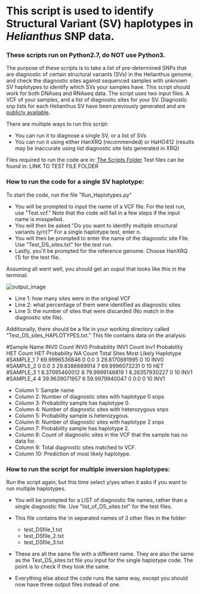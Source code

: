 # This script is used to identify Structural Variant (SV) haplotypes in *Helianthus* SNP data.
### These scripts run on Python2.7, do NOT use Python3. 

The purpose of these scripts is to take a list of pre-determined SNPs that are diagnostic of certain structural variants (SVs) in the Helianthus genome, and check the diagnostic sites against sequenced samples with unknown SV haplotypes to identify which SVs your samples have. This script should work for both DNAseq and RNAseq data. The script uses two input files. A VCF of your samples, and a list of diagnostic sites for your SV. Diagnostic snp lists for each Helianthus SV have been previously generated and are [publicly available](https://github.com/owensgl/wild_gwas_2018/tree/master/MDS_outliers/Ha412HO).

There are multiple ways to run this script:
* You can run it to diagnose a single SV, or a list of SVs
* You can run it using either HanXRQ (recommended) or HaHO412 (results may be inaccurate using list diagnostic site lists generated in XRQ)

Files required to run the code are in: [The Scripts Folder](https://github.com/katlande/Helianthus_VCF_Haplotyping/tree/master/Scripts)
Test files can be found in:  LINK TO TEST FILE FOLDER

### How to run the code for a single SV haplotype:

To start the code, run the file "Run_Haplotypes.py"
* You will be prompted to input the name of a VCF file. For the test run, use "Test.vcf." Note that the code will fail in a few steps if the input name is misspelled.
* You will then be asked "Do you want to identify multiple structural variants (y/n)?" For a single haplotype test, enter n. 
* You will then be prompted to enter the name of the diagnostic site File. Use "Test_DS_sites.txt" for the test run. 
* Lastly, you'll be prompted for the reference genome. Choose HanXRQ (1) for the test file.

Assuming all went well, you should get an ouput that looks like this in the terminal:

![output_image](https://i.imgur.com/K98EEUJ.png)

* Line 1: how many sites were in the original VCF
* Line 2: what percentage of them were identified as diagnostic sites
* Line 3: the number of sites that were discarded (No match in the diagnostic site file).

Additionally, there should be a file in your working directory called "Test_DS_sites_HAPLOTYPES.txt." This file contains data on the analysis:

#Sample Name	INV0 Count	INV0 Probability	INV1 Count	Inv1 Probability	HET Count	HET Probability	NA Count	Total Sites	Most Likely Haplotype
#SAMPLE_1	7	69.9996536846	0	0.0	3	29.8170691995	0	10	INV0
#SAMPLE_2	0	0.0	3	29.8386669914	7	69.9996073231	0	10	HET
#SAMPLE_3	1	8.37095460012	8	79.9999146819	1	8.26357930227	0	10	INV1
#SAMPLE_4	4	39.9639071957	6	59.9979940047	0	0.0	0	10	INV1

* Column 1: Sample name
* Column 2: Number of diagnostic sites with haplotype 0 snps
* Column 3: Probability sample has haplotype 0.
* Column 4: Number of diagnostic sites with heterozygous snps
* Column 5: Probability sample is heterozygous.
* Column 6: Number of diagnostic sites with haplotype 2 snps
* Column 7: Probability sample has haplotype 2.
* Column 8: Count of diagnostic sites in the VCF that the sample has no data for.
* Column 9: Total diagnostic sites matched to VCF.
* Column 10: Prediction of most likely haplotype.

### How to run the script for multiple inversion haplotypes:

Run the script again, but this time select y/yes when it asks if you want to run multiple haplotypes.
* You will be prompted for a LIST of diagnostic file names, rather than a single diagnostic file. Use "list_of_DS_sites.txt" for the test files.
* This file contains the \n separated names of 3 other files in the folder:
  * test_DSfile_1.txt
  * test_DSfile_2.txt
  * test_DSfile_3.txt

* These are all the same file with a different name. They are also the same as the Test_DS_sites.txt file you input for the single haplotype code. The point is to check if they look the same.
* Everything else about the code runs the same way, except you should now have three output files instead of one.
